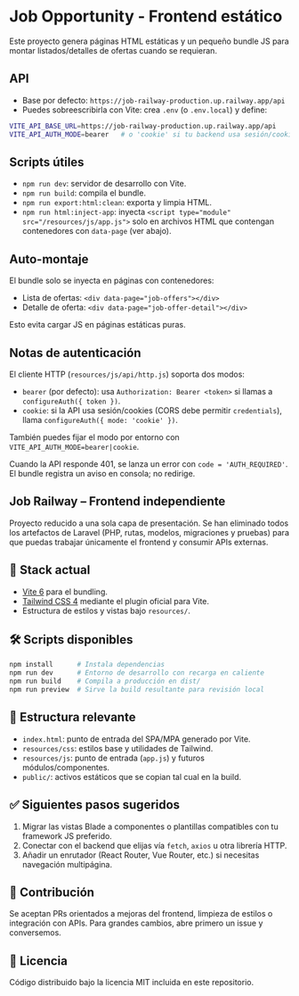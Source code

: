 # Job Opportunity - Frontend estático

Este proyecto genera páginas HTML estáticas y un pequeño bundle JS para montar listados/detalles de ofertas cuando se requieran.

## API

- Base por defecto: `https://job-railway-production.up.railway.app/api`
- Puedes sobreescribirla con Vite: crea `.env` (o `.env.local`) y define:

```bash
VITE_API_BASE_URL=https://job-railway-production.up.railway.app/api
VITE_API_AUTH_MODE=bearer   # o 'cookie' si tu backend usa sesión/cookies
```

## Scripts útiles

- `npm run dev`: servidor de desarrollo con Vite.
- `npm run build`: compila el bundle.
- `npm run export:html:clean`: exporta y limpia HTML.
- `npm run html:inject-app`: inyecta `<script type="module" src="/resources/js/app.js">` solo en archivos HTML que contengan contenedores con `data-page` (ver abajo).

## Auto-montaje

El bundle solo se inyecta en páginas con contenedores:

- Lista de ofertas: `<div data-page="job-offers"></div>`
- Detalle de oferta: `<div data-page="job-offer-detail"></div>`

Esto evita cargar JS en páginas estáticas puras.

## Notas de autenticación

El cliente HTTP (`resources/js/api/http.js`) soporta dos modos:

- `bearer` (por defecto): usa `Authorization: Bearer <token>` si llamas a `configureAuth({ token })`.
- `cookie`: si la API usa sesión/cookies (CORS debe permitir `credentials`), llama `configureAuth({ mode: 'cookie' })`.

También puedes fijar el modo por entorno con `VITE_API_AUTH_MODE=bearer|cookie`.

Cuando la API responde 401, se lanza un error con `code = 'AUTH_REQUIRED'`. El bundle registra un aviso en consola; no redirige.

## Job Railway – Frontend independiente

Proyecto reducido a una sola capa de presentación. Se han eliminado todos los artefactos de Laravel (PHP, rutas, modelos, migraciones y pruebas) para que puedas trabajar únicamente el frontend y consumir APIs externas.

## 🚀 Stack actual

- [Vite 6](https://vitejs.dev/) para el bundling.
- [Tailwind CSS 4](https://tailwindcss.com/) mediante el plugin oficial para Vite.
- Estructura de estilos y vistas bajo `resources/`.

## 🛠️ Scripts disponibles

```bash
npm install      # Instala dependencias
npm run dev      # Entorno de desarrollo con recarga en caliente
npm run build    # Compila a producción en dist/
npm run preview  # Sirve la build resultante para revisión local
```

## 📂 Estructura relevante

- `index.html`: punto de entrada del SPA/MPA generado por Vite.
- `resources/css`: estilos base y utilidades de Tailwind.
- `resources/js`: punto de entrada (`app.js`) y futuros módulos/componentes.
- `public/`: activos estáticos que se copian tal cual en la build.

## ✅ Siguientes pasos sugeridos

1. Migrar las vistas Blade a componentes o plantillas compatibles con tu framework JS preferido.
2. Conectar con el backend que elijas vía `fetch`, `axios` u otra librería HTTP.
3. Añadir un enrutador (React Router, Vue Router, etc.) si necesitas navegación multipágina.

## 🤝 Contribución

Se aceptan PRs orientados a mejoras del frontend, limpieza de estilos o integración con APIs. Para grandes cambios, abre primero un issue y conversemos.

## 📄 Licencia

Código distribuido bajo la licencia MIT incluida en este repositorio.

